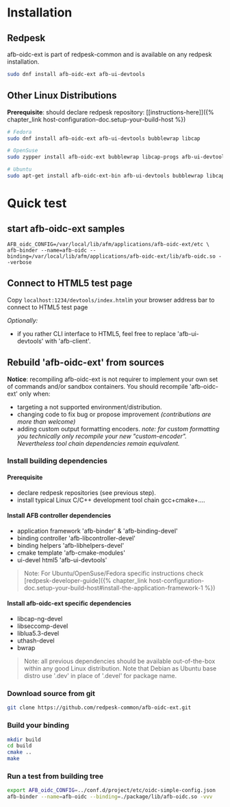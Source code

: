 # Installation

## Redpesk

afb-oidc-ext is part of redpesk-common and is available on any redpesk installation.

```bash
sudo dnf install afb-oidc-ext afb-ui-devtools
```

## Other Linux Distributions

**Prerequisite**: should declare redpesk repository: [[instructions-here]]({% chapter_link host-configuration-doc.setup-your-build-host %})

```bash
# Fedora
sudo dnf install afb-oidc-ext afb-ui-devtools bubblewrap libcap

# OpenSuse
sudo zypper install afb-oidc-ext bubblewrap libcap-progs afb-ui-devtools

# Ubuntu
sudo apt-get install afb-oidc-ext-bin afb-ui-devtools bubblewrap libcap2-bin
```

# Quick test

## start afb-oidc-ext samples
```
AFB_oidc_CONFIG=/var/local/lib/afm/applications/afb-oidc-ext/etc \
afb-binder --name=afb-oidc --binding=/var/local/lib/afm/applications/afb-oidc-ext/lib/afb-oidc.so --verbose
```
## Connect to HTML5 test page

Copy `localhost:1234/devtools/index.html`in your browser address bar to connect to HTML5 test page

*Optionally:*

* if you rather CLI interface to HTML5, feel free to replace 'afb-ui-devtools' with 'afb-client'.

## Rebuild 'afb-oidc-ext' from sources

**Notice**: recompiling afb-oidc-ext is not requirer to implement your own set of commands and/or sandbox containers. You should recompile 'afb-oidc-ext' only when:

* targeting a not supported environment/distribution.
* changing code to fix bug or propose improvement *(contributions are more than welcome)*
* adding custom output formatting encoders. *note: for custom formatting you technically only recompile your new "custom-encoder". Nevertheless tool chain dependencies remain equivalent.*

### Install building dependencies

#### Prerequisite

* declare redpesk repositories (see previous step).
* install typical Linux C/C++ development tool chain gcc+cmake+....

#### Install AFB controller dependencies

* application framework 'afb-binder' & 'afb-binding-devel'
* binding controller 'afb-libcontroller-devel'
* binding helpers 'afb-libhelpers-devel'
* cmake template 'afb-cmake-modules'
* ui-devel html5 'afb-ui-devtools'

>Note: For Ubuntu/OpenSuse/Fedora specific instructions check [redpesk-developer-guide]({% chapter_link host-configuration-doc.setup-your-build-host#install-the-application-framework-1 %})

#### Install afb-oidc-ext specific dependencies

* libcap-ng-devel
* libseccomp-devel
* liblua5.3-devel
* uthash-devel
* bwrap

>Note: all previous dependencies should be available out-of-the-box within any good Linux distribution. Note that Debian as Ubuntu base distro use '.dev' in place of '.devel' for package name.

### Download source from git

```bash
git clone https://github.com/redpesk-common/afb-oidc-ext.git
```

### Build your binding

```bash
mkdir build
cd build
cmake ..
make
```

### Run a test from building tree

```bash
export AFB_oidc_CONFIG=../conf.d/project/etc/oidc-simple-config.json
afb-binder --name=afb-oidc --binding=./package/lib/afb-oidc.so -vvv
```

